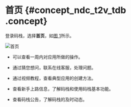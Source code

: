 # 首页 {#concept_ndc_t2v_tdb .concept}

登录码栈，选择**首页**，如[图 1](#fig_nhm_y2v_tdb)所示。

![](http://static-aliyun-doc.oss-cn-hangzhou.aliyuncs.com/assets/img/2813/972_zh-CN.png "首页")

-   可以查看一周内对应用所做的操作。

-   通过猜您想问，联系在线客服，处理问题。

-   通过视频教程，查看典型应用的创建方法。

-   查看新手上路信息，了解码栈和使用码栈基本功能。

-   查看码栈公告，了解码栈的及时动态。


